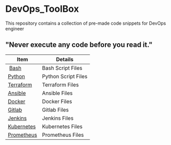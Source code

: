 # DevOps_ToolBox

This repository contains a collection of pre-made code snippets for DevOps engineer

## "Never execute any code before you read it."

|Item|Details|
|--|--|
|‌‌ [Bash](https://github.com/majidroodi/DevOps_ToolBox/tree/main/Bash) | Bash Script Files |
| [Python](https://github.com/majidroodi/DevOps_ToolBox/tree/main/Python) | Python Script Files |
| [Terraform](https://github.com/majidroodi/DevOps_ToolBox/tree/main/Terraform) | Terraform Files |
| [Ansible](https://github.com/majidroodi/DevOps_ToolBox/tree/main/Ansible) | Ansible Files |
| [Docker](https://github.com/majidroodi/DevOps_ToolBox/tree/main/Docker) | Docker Files |
| [Gitlab](https://github.com/majidroodi/DevOps_ToolBox/tree/main/Gitlab) | Gitlab Files |
| [Jenkins](https://github.com/majidroodi/DevOps_ToolBox/tree/main/Jenkins) | Jenkins Files |
| [Kubernetes](https://github.com/majidroodi/DevOps_ToolBox/tree/main/Kubernetes) | Kubernetes Files |
| [Prometheus](https://github.com/majidroodi/DevOps_ToolBox/tree/main/Prometheus) | Prometheus Files |
